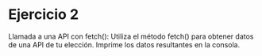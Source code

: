 # Ejercicio 2

Llamada a una API con fetch(): Utiliza el método fetch() para obtener datos de una API de tu elección. Imprime los datos resultantes en la consola.
